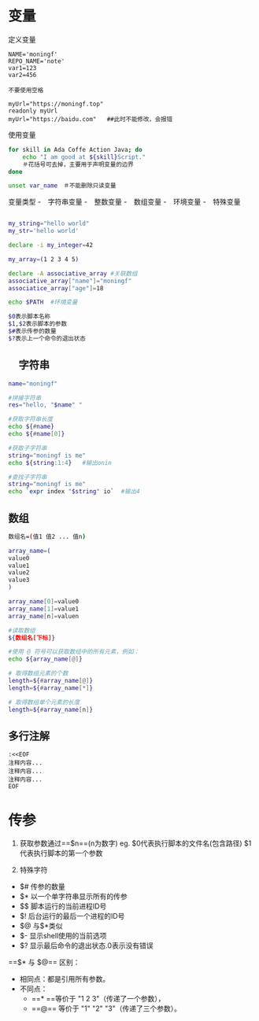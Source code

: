 # 变量

定义变量
```shell title:变量与只读变量
NAME='moningf'
REPO_NAME='note'
var1=123
var2=456

不要使用空格

myUrl="https://moningf.top"
readonly myUrl
myUrl="https://baidu.com"   ##此时不能修改，会报错
```


使用变量
```sh title:使用变量
for skill in Ada Coffe Action Java; do
	echo "I am good at ${skill}Script."
	＃花括号可去掉，主要用于声明变量的边界
done
```


```sh title:删除变量
unset var_name　＃不能删除只读变量
```



变量类型
-　字符串变量
-　整数变量
-　数组变量
-　环境变量
-　特殊变量
```sh title:变量类型演示

my_string="hello world"
my_str='hello world'

declare -i my_integer=42

my_array=(1 2 3 4 5)

declare -A associative_array #关联数组
associative_array["name"]="moningf"
associatice_array["age"]=18

echo $PATH  #环境变量

$0表示脚本名称
$1,$2表示脚本的参数
$#表示传参的数量
$?表示上一个命令的退出状态
```

## 　字符串

```sh title:
name="moningf"

#拼接字符串
res="hello, "$name" "

#获取字符串长度
echo ${#name} 
echo ${#name[0]}

#获取子字符串
string="moningf is me"
echo ${string:1:4}   #输出onin

#查找子字符串
string="moningf is me"
echo `expr index "$string" io`  #输出4

```

## 数组
```sh title:操作数组
数组名=(值1 值2 ... 值n)

array_name=(
value0
value1
value2
value3
)

array_name[0]=value0
array_name[1]=value1
array_name[n]=valuen

#读取数组
${数组名[下标]}

#使用 @ 符号可以获取数组中的所有元素，例如：
echo ${array_name[@]}

# 取得数组元素的个数
length=${#array_name[@]}
length=${#array_name[*]}

# 取得数组单个元素的长度
length=${#array_name[n]}
```

## 多行注解
```
:<<EOF
注释内容...
注释内容...
注释内容...
EOF
```

# 传参

1. 获取参数通过==$n==(n为数字)
	eg. 
	$0代表执行脚本的文件名(包含路径)
	$1代表执行脚本的第一个参数

2. 特殊字符
- $# 传参的数量
- $* 以一个单字符串显示所有的传参
- \$$ 脚本运行的当前进程ID号
- $! 后台运行的最后一个进程的ID号
- $@ 与\$\*类似
- $- 显示shell使用的当前选项
- $? 显示最后命令的退出状态.0表示没有错误

==$* 与 $@== 区别：
- 相同点：都是引用所有参数。
- 不同点：
	- ==* ==等价于 "1 2 3"（传递了一个参数），
	-  ==@== 等价于 "1" "2" "3"（传递了三个参数）。

